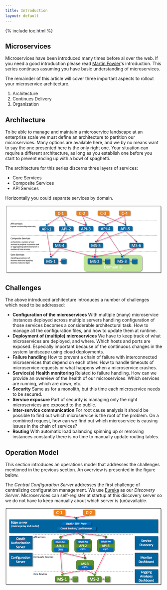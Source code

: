 ```yaml
---
title: Introduction
layout: default
---
```


{% include toc.html %}

## Microservices
Microservices have been introduced many times before al over the web. If you need a good introduction please read [Martin Fowler](http://martinfowler.com/microservices/)'s 
introduction. This series continues assuming you have basic understanding of microservices.

The remainder of this article will cover three important aspects to rollout your microservice architecture.

1. Architecture
2. Continues Delivery
3. Organization

## Architecture
To be able to manage and maintain a microservice landscape at an enterprise scale we must define an architecture to partition our microservices. Many options 
are available here, and we by no means want to say the one presented here is the only right one. Your situation can require a different architecture, as long 
as you establish one before you start to prevent ending up with a bowl of spaghetti.

The architecture for this series discerns three layers of services:

* Core Services
* Composite Services
* API Services

Horizontally you could separate services by domain.

![](../images/introduction-architecture.png)

## Challenges

The above introduced architecture introduces a number of challenges which need to be addressed:

* **Configuration of the microservices** 
With multiple (many) microservice instances deployed across multiple servers handling configuration of those services becomes 
a considerable architectural task. How to manage all the configuration files, and how to update them at runtime.  
* **Deployment of (multiple) microservices**
We have to keep track of what microservices are deployed, and where. Which hosts and ports are exposed. Especially important 
because of the continuous changes in the system landscape
using cloud deployments.
* **Failure handling**
How to prevent a chain of failure with interconnected microservices that depend on each other. How to handle timeouts of 
microservice requests or what happens when a microservice crashes.
* **Service(s) Health monitoring**
Related to failure handling. How can we provide an overview of the health of our microservices. Which services are running, 
which are down, etc.
* **Security** 
Same as for a monolith, but this time each microservice needs to be secured.
* **Service exposure**
Part of security is managing only the right microservices are exposed to the public.
* **Inter-service communication**
For root cause analysis it should be possible to find out which microservice is the root of the problem. On a combined request, how 
can we find out which microservice is causing issues in the chain of services? 
* **Routing**
With automatic load balancing spinning up or removing instances constantly there is no time to manually update routing tables. 

## Operation Model

This section introduces an operations model that addresses the challenges mentioned in the previous section. An overview is presented 
in the figure below.

The *Central Configuration Server* addresses the first challenge of centralizing configuration management. We 
use [Eureka](https://www.google.com "Eureka on Github") as our *Discovery Server*. Microservices can self-register at startup 
at this discovery server so we do not have to keep manually about which server is (un)available.
 
 
![](../images/introduction-operations-model.png)